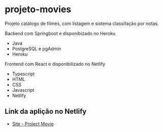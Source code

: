 # projeto-movies

Projeto catálogo de filmes, com listagem e sistema classifação por notas.

Backend com Springboot e disponibizado no Heroku
- Java
- PostgreSQL e pgAdmin
- Heroku

Frontend com React e disponibilizado no Netlify
- Typescript
- HTML
- CSS
- Javascript
- Netlify

## Link da aplição no Netlify
- [Site - Project Movie](https://projectmovie-matheus.netlify.app/)


